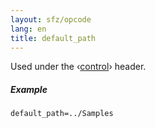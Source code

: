```yaml
---
layout: sfz/opcode
lang: en
title: default_path
---
```

Used under the ‹[control](/headers/control)› header.

##### Example

```
default_path=../Samples
```
